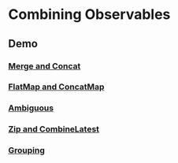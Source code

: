 # Combining Observables

## Demo

### [Merge and Concat](MergeAndConcat.java)

### [FlatMap and ConcatMap](FlatMapAndConcatMap.java)

### [Ambiguous](Ambiguous.java)

### [Zip and CombineLatest](ZipAndCombineLatest.java)

### [Grouping](Grouping.java)